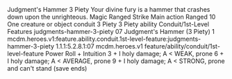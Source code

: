 <ability>
  <name>Judgment&apos;s Hammer</name>
  <cost>3 Piety</cost>
  <flavor>Your divine fury is a hammer that crashes down upon the unrighteous.</flavor>
  <keywords>
    <keyword>Magic</keyword>
    <keyword>Ranged</keyword>
    <keyword>Strike</keyword>
  </keywords>
  <type>Main action</type>
  <distance>Ranged 10</distance>
  <target>One creature or object</target>
  <metadata>
    <class>conduit</class>
    <cost>3 Piety</cost>
    <cost_amount>3</cost_amount>
    <cost_resource>Piety</cost_resource>
    <feature_type>ability</feature_type>
    <file_dpath>Conduit/1st-Level Features</file_dpath>
    <item_id>judgments-hammer-3-piety</item_id>
    <item_index>07</item_index>
    <item_name>Judgment&apos;s Hammer (3 Piety)</item_name>
    <level>1</level>
    <scc>mcdm.heroes.v1:feature.ability.conduit.1st-level-feature:judgments-hammer-3-piety</scc>
    <scdc>1.1.1:5.2.8.1:07</scdc>
    <source>mcdm.heroes.v1</source>
    <type>feature/ability/conduit/1st-level-feature</type>
  </metadata>
  <effects>
    <effect type="roll">
      <roll>Power Roll + Intuition</roll>
      <t1>3 + I holy damage; A &lt; WEAK, prone</t1>
      <t2>6 + I holy damage; A &lt; AVERAGE, prone</t2>
      <t3>9 + I holy damage; A &lt; STRONG, prone and can&apos;t stand (save ends)</t3>
    </effect>
  </effects>
</ability>
